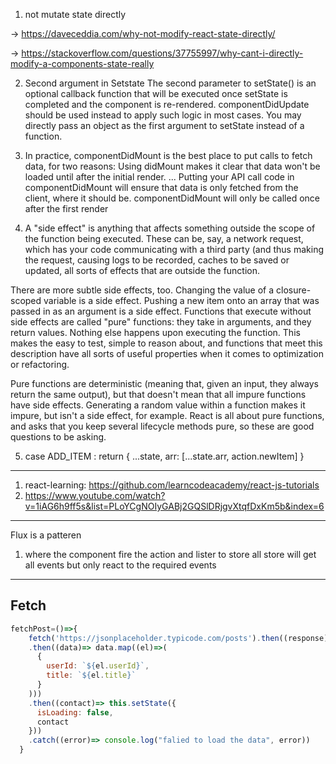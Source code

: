 1. not mutate state directly


-> https://daveceddia.com/why-not-modify-react-state-directly/


-> https://stackoverflow.com/questions/37755997/why-cant-i-directly-modify-a-components-state-really


2. Second argument in Setstate
The second parameter to setState() is an optional callback function that will be executed once setState is completed and the component is re-rendered. componentDidUpdate should be used instead to apply such logic in most cases. You may directly pass an object as the first argument to setState instead of a function.


3. In practice, componentDidMount is the best place to put calls to fetch data, for two reasons: Using didMount makes it clear that data won't be loaded until after the initial render. ... Putting your API call code in componentDidMount will ensure that data is only fetched from the client, where it should be. componentDidMount will only be called once after the first render

4. A "side effect" is anything that affects something outside the scope of the function being executed. These can be, say, a network request, which has your code communicating with a third party (and thus making the request, causing logs to be recorded, caches to be saved or updated, all sorts of effects that are outside the function.

There are more subtle side effects, too. Changing the value of a closure-scoped variable is a side effect. Pushing a new item onto an array that was passed in as an argument is a side effect. Functions that execute without side effects are called "pure" functions: they take in arguments, and they return values. Nothing else happens upon executing the function. This makes the easy to test, simple to reason about, and functions that meet this description have all sorts of useful properties when it comes to optimization or refactoring.

Pure functions are deterministic (meaning that, given an input, they always return the same output), but that doesn't mean that all impure functions have side effects. Generating a random value within a function makes it impure, but isn't a side effect, for example. React is all about pure functions, and asks that you keep several lifecycle methods pure, so these are good questions to be asking.

5. case ADD_ITEM :
    return { 
        ...state,
        arr: [...state.arr, action.newItem]
    }
----------------------------------------------------------------------------------------------------------------------------------------------
1. react-learning: https://github.com/learncodeacademy/react-js-tutorials
2. https://www.youtube.com/watch?v=1iAG6h9ff5s&list=PLoYCgNOIyGABj2GQSlDRjgvXtqfDxKm5b&index=6

---------------------------------------------------------------------------------------------------------------------------------------------

Flux is a patteren
1. where the component fire the action and lister to store
all store will get all events but only react to the required events

-------------------------------------------------------------------

## Fetch
```js
fetchPost=()=>{
    fetch('https://jsonplaceholder.typicode.com/posts').then((response) => response.json())
    .then((data)=> data.map((el)=>(
      {
        userId: `${el.userId}`,
        title: `${el.title}`  
      }
    )))
    .then((contact)=> this.setState({
      isLoading: false,
      contact
    }))
    .catch((error)=> console.log("falied to load the data", error))
  }
 ```
